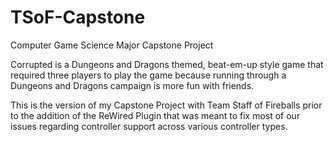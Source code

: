 # TSoF-Capstone
Computer Game Science Major Capstone Project

Corrupted is a Dungeons and Dragons themed, beat-em-up style game that required three players 
to play the game because running through a Dungeons and Dragons campaign is more fun with friends.

This is the version of my Capstone Project with Team Staff of Fireballs prior to the addition
of the ReWired Plugin that was meant to fix most of our issues regarding controller support 
across various controller types.

